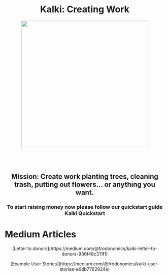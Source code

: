 

<!-- TODO LIST

- ADD page jumps:

<h2 id="tips">Useful Tips Section</h2>
Then, add a link to the bookmark ("Useful Tips Section"), from within the same page:

<a href="#tips">Visit the Useful Tips Section</a>




-->





<link href="https://fonts.googleapis.com/css?family=Raleway" rel="stylesheet">

<h1 align="center"> Kalki: Creating Work</h1>

<p align="center">
<img src="https://i.imgur.com/cAgNsHV.jpg" height="400vh" width="auto">
</p>

<br><br>

<h2 align="center">Mission: Create work planting trees, cleaning trash, putting out flowers... or anything you want.</h2>  <h3 align="center">

To start raising money now please follow our quickstart guide Kalki Quickstart

# Medium Articles

<p align="center">[Letter to donors](https://medium.com/@frodonomics/kalki-letter-to-donors-986f48c311f1)</p>



<p align="center">[Example User Stories](https://medium.com/@frodonomics/kalki-user-stories-e6db7762924e)</p>


















